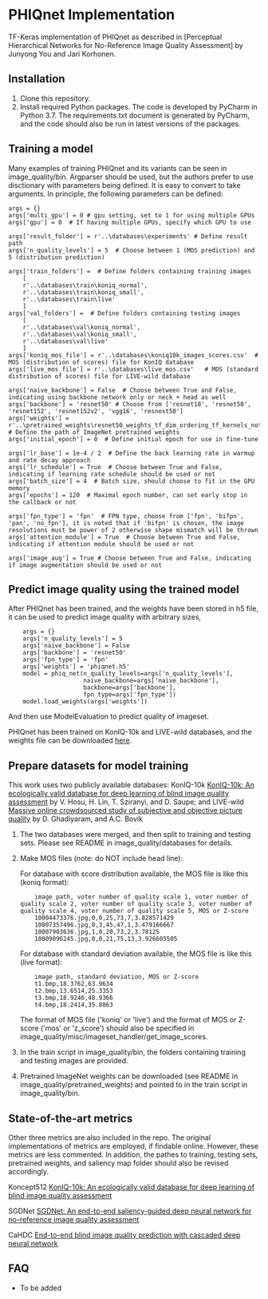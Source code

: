 # PHIQnet Implementation

TF-Keras implementation of PHIQnet as described in [Perceptual Hierarchical Networks for No-Reference Image Quality Assessment] by Junyong You and Jari Korhonen.

## Installation

1) Clone this repository.
2) Install required Python packages. The code is developed by PyCharm in Python 3.7. The requirements.txt document is generated by PyCharm, and the code should also be run in latest versions of the packages.

## Training a model
Many examples of training PHIQnet and its variants can be seen in image_quality/bin.
Argparser should be used, but the authors prefer to use disctionary with parameters being defined. It is easy to convert to take arguments.
In principle, the following parameters can be defined:

    args = {}
    args['multi_gpu'] = 0 # gpu setting, set to 1 for using multiple GPUs
    args['gpu'] = 0  # If having multiple GPUs, specify which GPU to use

    args['result_folder'] = r'..\databases\experiments' # Define result path
    args['n_quality_levels'] = 5  # Choose between 1 (MOS prediction) and 5 (distribution prediction)

    args['train_folders'] =  # Define folders containing training images
        [
        r'..\databases\train\koniq_normal',
        r'..\databases\train\koniq_small',
        r'..\databases\train\live'
        ]
    args['val_folders'] =  # Define folders containing testing images
        [
        r'..\databases\val\koniq_normal',
        r'..\databases\val\koniq_small',
        r'..\databases\val\live'
        ]
    args['koniq_mos_file'] = r'..\databases\koniq10k_images_scores.csv'  # MOS (distribution of scores) file for KonIQ database
    args['live_mos_file'] = r'..\databases\live_mos.csv'   # MOS (standard distribution of scores) file for LIVE-wild database

    args['naive_backbone'] = False  # Choose between True and False, indicating using backbone network only or neck + head as well
    args['backbone'] = 'resnet50' # Choose from ['resnet18', 'resnet50', 'resnet152', 'resnet152v2', 'vgg16', 'resnest50']
    args['weights'] = r'..\pretrained_weights\resnet50_weights_tf_dim_ordering_tf_kernels_notop.h5'  # Define the path of ImageNet pretrained weights
    args['initial_epoch'] = 0  # Define initial epoch for use in fine-tune

    args['lr_base'] = 1e-4 / 2  # Define the back learning rate in warmup and rate decay approach
    args['lr_schedule'] = True  # Choose between True and False, indicating if learning rate schedule should be used or not
    args['batch_size'] = 4  # Batch size, should choose to fit in the GPU memory
    args['epochs'] = 120  # Maximal epoch number, can set early stop in the callback or not

    args['fpn_type'] = 'fpn'  # FPN type, choose from ['fpn', 'bifpn', 'pan', 'no_fpn'], it is noted that if 'bifpn' is chosen, the image resolutions must be power of 2 otherwise shape mismatch will be thrown
    args['attention_module'] = True  # Choose between True and False, indicating if attention module should be used or not

    args['image_aug'] = True # Choose between True and False, indicating if image augmentation should be used or not

## Predict image quality using the trained model
After PHIQnet has been trained, and the weights have been stored in h5 file, it can be used to predict image quality with arbitrary sizes,

```shell
    args = {}
    args['n_quality_levels'] = 5
    args['naive_backbone'] = False
    args['backbone'] = 'resnet50'
    args['fpn_type'] = 'fpn'
    args['weights'] = 'phiqnet.h5'
    model = phiq_net(n_quality_levels=args['n_quality_levels'],
                     naive_backbone=args['naive_backbone'],
                     backbone=args['backbone'],
                     fpn_type=args['fpn_type'])
    model.load_weights(args['weights'])
```
And then use ModelEvaluation to predict quality of imageset.

PHIQnet has been trained on KonIQ-10k and LIVE-wild databases, and the weights file can be downloaded [here](https://drive.google.com/file/d/1ymy2oL0r-XNzjqk_kE-lcNkI2FhSu95h/view?usp=sharing).

## Prepare datasets for model training
This work uses two publicly available databases: KonIQ-10k [KonIQ-10k: An ecologically valid database for deep learning of blind image quality assessment](https://ieeexplore.ieee.org/document/8968750) by V. Hosu, H. Lin, T. Sziranyi, and D. Saupe;
 and LIVE-wild [Massive online crowdsourced study of subjective and objective picture quality](https://ieeexplore.ieee.org/document/7327186) by D. Ghadiyaram, and A.C. Bovik

1) The two databases were merged, and then split to training and testing sets. Please see README in image_quality/databases for details.
2) Make MOS files (note: do NOT include head line):

    For database with score distribution available, the MOS file is like this (koniq format):
    ```
        image path, voter number of quality scale 1, voter number of quality scale 2, voter number of quality scale 3, voter number of quality scale 4, voter number of quality scale 5, MOS or Z-score
        10004473376.jpg,0,0,25,73,7,3.828571429
        10007357496.jpg,0,3,45,47,1,3.479166667
        10007903636.jpg,1,0,20,73,2,3.78125
        10009096245.jpg,0,0,21,75,13,3.926605505
    ```

    For database with standard deviation available, the MOS file is like this (live format):
    ```
        image path, standard deviation, MOS or Z-score
        t1.bmp,18.3762,63.9634
        t2.bmp,13.6514,25.3353
        t3.bmp,18.9246,48.9366
        t4.bmp,18.2414,35.8863
    ```

    The format of MOS file ('koniq' or 'live') and the format of MOS or Z-score ('mos' or 'z_score') should also be specified in image_quality/misc/imageset_handler/get_image_scores.
3) In the train script in image_quality/bin, the folders containing training and testing images are provided.
4) Pretrained ImageNet weights can be downloaded (see README in image_quality/pretrained_weights) and pointed to in the train script in image_quality/bin.

## State-of-the-art metrics
Other three metrics are also included in the repo. The original implementations of metrics are employed, if findable online. However, these metrics are less commented.
 In addition, the pathes to training, testing sets, pretrained weights, and saliency map folder should also be revised accordingly.

Koncept512 [KonIQ-10k: An ecologically valid database for deep learning of blind image quality assessment](https://github.com/subpic/koniq)

SGDNet [SGDNet: An end-to-end saliency-guided deep neural network for no-reference image quality assessment](https://github.com/ysyscool/SGDNet)

CaHDC [End-to-end blind image quality prediction with cascaded deep neural network](https://web.xidian.edu.cn/wjj/files/20190620_152557.zip)

## FAQ
* To be added
